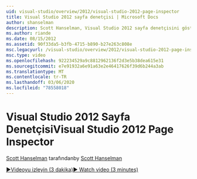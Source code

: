 ```yaml
---
uid: visual-studio/overview/2012/visual-studio-2012-page-inspector
title: Visual Studio 2012 sayfa denetçisi | Microsoft Docs
author: shanselman
description: Scott Hanselman, Visual Studio 2012 sayfa denetçisini gösterir.
ms.author: riande
ms.date: 08/15/2012
ms.assetid: 90f33da5-b3fb-4715-b890-b27e263c808e
msc.legacyurl: /visual-studio/overview/2012/visual-studio-2012-page-inspector
msc.type: video
ms.openlocfilehash: 922234529a9c8812962136f2d3e5b38dea615e31
ms.sourcegitcommit: e7e91932a6e91a63e2e46417626f39d6b244a3ab
ms.translationtype: MT
ms.contentlocale: tr-TR
ms.lasthandoff: 03/06/2020
ms.locfileid: "78558018"
---
```

# <a name="visual-studio-2012-page-inspector"></a><span data-ttu-id="eb5ee-103">Visual Studio 2012 Sayfa Denetçisi</span><span class="sxs-lookup"><span data-stu-id="eb5ee-103">Visual Studio 2012 Page Inspector</span></span>

<span data-ttu-id="eb5ee-104">[Scott Hanselman](https://github.com/shanselman) tarafından</span><span class="sxs-lookup"><span data-stu-id="eb5ee-104">by [Scott Hanselman](https://github.com/shanselman)</span></span>

[<span data-ttu-id="eb5ee-105">&#9654;Videoyu izleyin (3 dakika)</span><span class="sxs-lookup"><span data-stu-id="eb5ee-105">&#9654; Watch video (3 minutes)</span></span>](https://channel9.msdn.com/Blogs/ASP-NET-Site-Videos/visual-studio-2012-page-inspector)
